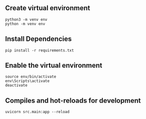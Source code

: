 ## Create virtual environment
```
python3 -m venv env
python -m venv env
```

## Install Dependencies
```
pip install -r requirements.txt
```

## Enable the virtual environment
```
source env/bin/activate
env\Scripts\activate
deactivate
```

## Compiles and hot-reloads for development
```
uvicorn src.main:app --reload
```

